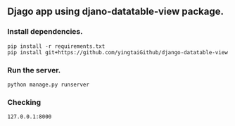 ## Djago app using djano-datatable-view package. 

### Install dependencies.
    pip install -r requirements.txt
    pip install git+https://github.com/yingtaiGithub/django-datatable-view
    
### Run the server.
    python manage.py runserver
    
### Checking
    127.0.0.1:8000

   


